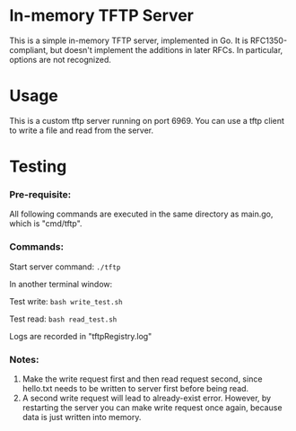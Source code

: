 # In-memory TFTP Server

This is a simple in-memory TFTP server, implemented in Go.  It is
RFC1350-compliant, but doesn't implement the additions in later RFCs.  In
particular, options are not recognized.

# Usage

This is a custom tftp server running on port 6969.  You can use a tftp client to write a file and read from the server. 

# Testing

### Pre-requisite:
All following commands are executed in the same directory as main.go, which is "cmd/tftp".


### Commands:
Start server command: `./tftp`

In another terminal window:

Test write: `bash write_test.sh`

Test read: `bash read_test.sh`

Logs are recorded in "tftpRegistry.log"

### Notes: 

1. Make the write request first and then read request second, since hello.txt needs to be written to server first before being read. 
2. A second write request will lead to already-exist error. However, by restarting the server you can make write request once again, because data is just written into memory. 